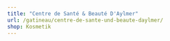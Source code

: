 ```yaml
---
title: "Centre de Santé & Beauté D'Aylmer"
url: /gatineau/centre-de-sante-und-beaute-daylmer/
shop: Kosmetik
---
```

